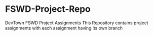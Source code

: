 # FSWD-Project-Repo
DevTown FSWD Project Assignments
This Repository contains project assignments with each assignment having its own branch
